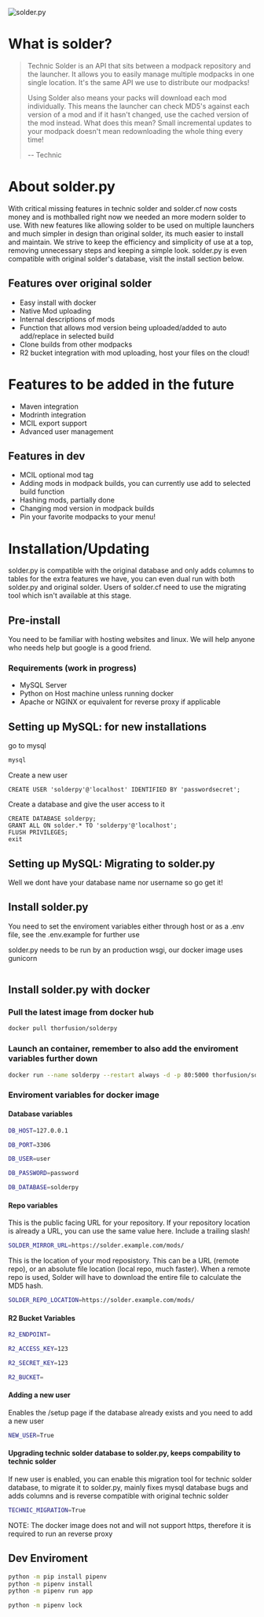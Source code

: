 ![solder.py](https://files.thorfusion.com/images/solderwhite.py.png)

# What is solder?

>Technic Solder is an API that sits between a modpack repository and the launcher. It allows you to easily manage multiple modpacks in one single location. It's the same API we use to distribute our modpacks!
>
>Using Solder also means your packs will download each mod individually. This means the launcher can check MD5's against each version of a mod and if it hasn't changed, use the cached version of the mod instead. What does this mean? Small incremental updates to your modpack doesn't mean redownloading the whole thing every time!
>
>-- Technic

# About solder.py

With critical missing features in technic solder and solder.cf now costs money and is mothballed right now we needed an more modern solder to use.
With new features like allowing solder to be used on multiple launchers and much simpler in design than original solder, its much easier to install and maintain.
We strive to keep the efficiency and simplicity of use at a top, removing unnecessary steps and keeping a simple look.
solder.py is even compatible with original solder's database, visit the install section below.

## Features over original solder

+ Easy install with docker
+ Native Mod uploading
+ Internal descriptions of mods
+ Function that allows mod version being uploaded/added to auto add/replace in selected build
+ Clone builds from other modpacks
+ R2 bucket integration with mod uploading, host your files on the cloud!  

# Features to be added in the future

+ Maven integration
+ Modrinth integration
+ MCIL export support
+ Advanced user management

## Features in dev

+ MCIL optional mod tag
+ Adding mods in modpack builds, you can currently use add to selected build function
+ Hashing mods, partially done
+ Changing mod version in modpack builds
+ Pin your favorite modpacks to your menu!

# Installation/Updating

solder.py is compatible with the original database and only adds columns to tables for the extra features we have, you can even dual run with both solder.py and original solder.
Users of solder.cf need to use the migrating tool which isn't available at this stage.

## Pre-install

You need to be familiar with hosting websites and linux. We will help anyone who needs help but google is a good friend.

### Requirements (work in progress)

+ MySQL Server
+ Python on Host machine unless running docker
+ Apache or NGINX or equivalent for reverse proxy if applicable

## Setting up MySQL: for new installations

go to mysql

```bash
mysql
```

Create a new user

```mysql
CREATE USER 'solderpy'@'localhost' IDENTIFIED BY 'passwordsecret';
```

Create a database and give the user access to it

```mysql
CREATE DATABASE solderpy;
GRANT ALL ON solder.* TO 'solderpy'@'localhost';
FLUSH PRIVILEGES;
exit
```

## Setting up MySQL: Migrating to solder.py

Well we dont have your database name nor username so go get it!

## Install solder.py

You need to set the enviroment variables either through host or as a .env file, see the .env.example for further use

solder.py needs to be run by an production wsgi, our docker image uses gunicorn

```bash

```

## Install solder.py with docker

### Pull the latest image from docker hub

```bash
docker pull thorfusion/solderpy
```

### Launch an container, remember to also add the enviroment variables further down

```bash
docker run --name solderpy --restart always -d -p 80:5000 thorfusion/solderpy
```

### Enviroment variables for docker image

#### Database variables

```bash
DB_HOST=127.0.0.1
```

```bash
DB_PORT=3306
```

```bash
DB_USER=user
```

```bash
DB_PASSWORD=password
```

```bash
DB_DATABASE=solderpy
```

#### Repo variables

This is the public facing URL for your repository. If your repository location is already a URL, you can use the same value here. Include a trailing slash!

```bash
SOLDER_MIRROR_URL=https://solder.example.com/mods/
```

This is the location of your mod reposistory. This can be a URL (remote repo), or an absolute file location (local repo, much faster). When a remote repo is used, Solder will have to download the entire file to calculate the MD5 hash.

```bash
SOLDER_REPO_LOCATION=https://solder.example.com/mods/
```

#### R2 Bucket Variables

```bash
R2_ENDPOINT=
```

```bash
R2_ACCESS_KEY=123
```

```bash
R2_SECRET_KEY=123
```

```bash
R2_BUCKET=
```

#### Adding a new user

Enables the /setup page if the database already exists and you need to add a new user
```bash
NEW_USER=True
```

#### Upgrading technic solder database to solder.py, keeps compability to technic solder

If new user is enabled, you can enable this migration tool for technic solder database, to migrate it to solder.py, mainly fixes mysql database bugs and adds columns and is reverse compatible with original technic solder
```bash
TECHNIC_MIGRATION=True
```

NOTE: The docker image does not and will not support https, therefore it is required to run an reverse proxy

## Dev Enviroment

```bash
python -m pip install pipenv
python -m pipenv install
python -m pipenv run app

python -m pipenv lock
```
